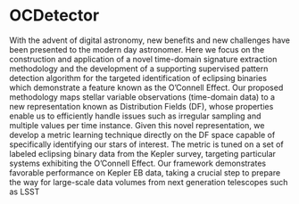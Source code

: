 # OCDetector

With the advent of digital astronomy, new benefits and new challenges have been presented to the
modern day astronomer. Here we focus on the construction and application of a novel time-domain
signature extraction methodology and the development of a supporting supervised pattern detection
algorithm for the targeted identification of eclipsing binaries which demonstrate a feature known as the
O’Connell Effect. Our proposed methodology maps stellar variable observations (time-domain data)
to a new representation known as Distribution Fields (DF), whose properties enable us to efficiently
handle issues such as irregular sampling and multiple values per time instance. Given this novel
representation, we develop a metric learning technique directly on the DF space capable of specifically
identifying our stars of interest. The metric is tuned on a set of labeled eclipsing binary data from
the Kepler survey, targeting particular systems exhibiting the O’Connell Effect. Our framework
demonstrates favorable performance on Kepler EB data, taking a crucial step to prepare the way for
large-scale data volumes from next generation telescopes such as LSST 
